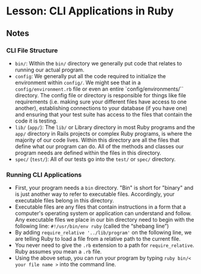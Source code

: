 # Lesson: CLI Applications in Ruby

## Notes

### CLI File Structure

- `bin/`: Within the `bin/` directory we generally put code that relates to running our actual program.
- `config`: We generally put all the code required to initialize the environment within `config/`. We might see that in a `config/environment.rb` file or even an entire `config/environments/`` directory. The config file or directory is responsible for things like file requirements (i.e. making sure your different files have access to one another), establishing connections to your database (if you have one) and ensuring that your test suite has access to the files that contain the code it is testing.
- `lib/` (`app/`): The `lib/` or Library directory in most Ruby programs and the `app/` directory in Rails projects or complex Ruby programs, is where the majority of our code lives. Within this directory are all the files that define what our program can do. All of the methods and classes our program needs are defined within the files in this directory.
- `spec/` (`test/`): All of our tests go into the `test/` or `spec/` directory.

### Running CLI Applications

- First, your program needs a `bin` directory. "Bin" is short for "binary" and is just another way to refer to executable files. Accordingly, your executable files belong in this directory.
- Executable files are any files that contain instructions in a form that a computer's operating system or application can understand and follow. Any executable files we place in our bin directory need to begin with the following line: `#!/usr/bin/env ruby` (called the “shebang line”)
- By adding `require_relative '../lib/program'` on the following line, we are telling Ruby to load a file from a relative path to the current file.
- You never need to give the `.rb` extension to a path for `require_relative`. Ruby assumes you mean a `.rb` file.
- Using the above setup, you can run your program by typing `ruby bin/< your file name >` into the command line.
